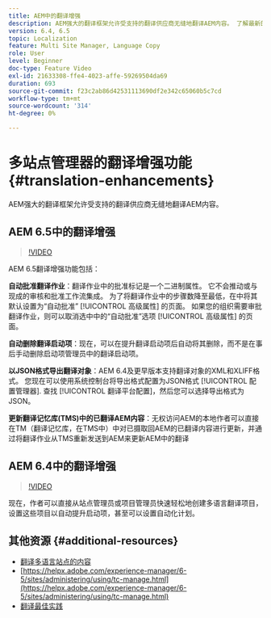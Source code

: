 ```yaml
---
title: AEM中的翻译增强
description: AEM强大的翻译框架允许受支持的翻译供应商无缝地翻译AEM内容。 了解最新的增强功能。
version: 6.4, 6.5
topic: Localization
feature: Multi Site Manager, Language Copy
role: User
level: Beginner
doc-type: Feature Video
exl-id: 21633308-ffe4-4023-affe-59269504da69
duration: 693
source-git-commit: f23c2ab86d42531113690df2e342c65060b5c7cd
workflow-type: tm+mt
source-wordcount: '314'
ht-degree: 0%

---
```


# 多站点管理器的翻译增强功能 {#translation-enhancements}

AEM强大的翻译框架允许受支持的翻译供应商无缝地翻译AEM内容。

## AEM 6.5中的翻译增强

>[!VIDEO](https://video.tv.adobe.com/v/27405?quality=12&learn=on)

AEM 6.5翻译增强功能包括：

**自动批准翻译作业**：翻译作业中的批准标记是一个二进制属性。 它不会推动或与现成的审核和批准工作流集成。 为了将翻译作业中的步骤数降至最低，在中将其默认设置为“自动批准” [!UICONTROL 高级属性] 的页面。 如果您的组织需要审批翻译作业，则可以取消选中中的“自动批准”选项 [!UICONTROL 高级属性] 的页面。

**自动删除翻译启动项**：现在，可以在提升翻译启动项后自动将其删除，而不是在事后手动删除启动项管理员中的翻译启动项。

**以JSON格式导出翻译对象**：AEM 6.4及更早版本支持翻译对象的XML和XLIFF格式。 您现在可以使用系统控制台将导出格式配置为JSON格式 [!UICONTROL 配置管理器]. 查找 [!UICONTROL 翻译平台配置]，然后您可以选择导出格式为JSON。

**更新翻译记忆库(TMS)中的已翻译AEM内容**：无权访问AEM的本地作者可以直接在TM（翻译记忆库，在TMS中）中对已摄取回AEM的已翻译内容进行更新，并通过将翻译作业从TMS重新发送到AEM来更新AEM中的翻译

## AEM 6.4中的翻译增强

>[!VIDEO](https://video.tv.adobe.com/v/21309?quality=12&learn=on)

现在，作者可以直接从站点管理员或项目管理员快速轻松地创建多语言翻译项目，设置这些项目以自动提升启动项，甚至可以设置自动化计划。

## 其他资源 {#additional-resources}

* [翻译多语言站点的内容](https://helpx.adobe.com/experience-manager/6-5/sites/administering/using/translation.html)
* [https://helpx.adobe.com/experience-manager/6-5/sites/administering/using/tc-manage.html](https://helpx.adobe.com/experience-manager/6-5/sites/administering/using/tc-manage.html)
* [翻译最佳实践](https://helpx.adobe.com/experience-manager/6-5/sites/administering/using/tc-bp.html)
